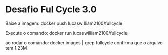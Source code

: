 # Desafio Ful Cycle 3.0
Baixe a imagem:
docker push lucaswilliam2100/fullcycle

Execute o comando:
docker run lucaswilliam2100/fullcycle

ao rodar o comando: 
docker images | grep fullcycle
confirma que o arquivo tem 1.23M